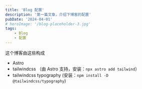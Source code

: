 ```yaml
---
title: 'Blog 配置'
description: '第一篇文章，介绍下博客的配置'
pubDate: '2024-04-01'
# heroImage: '/blog-placeholder-3.jpg'
tags: 
    - Blog
    - 配置
---
```


这个博客由这些构成
- Astro
- tailwindcss （由 Astro 支持，安装：`npx astro add tailwind`）
- tailwindcss typography (安装：`npm install -D @tailwindcss/typography`)
<!-- - astro-icon （安装：`npx astro add astro-icon`，注：非官方插件） -->